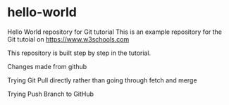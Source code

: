 # hello-world
Hello World repository for Git tutorial
This is an example repository for the Git tutoial on https://www.w3schools.com

This repository is built step by step in the tutorial.

Changes made from github

Trying Git Pull directly rather than going through fetch and merge

Trying Push Branch to GitHub